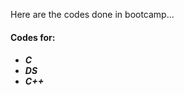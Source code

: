 Here are the codes done in bootcamp...
<br>
<h4>Codes for:</h4>

<h5>
<ul>
    <li>C</li>
    <li>DS</li>
    <li>C++</li>
</ul>
</h5>
